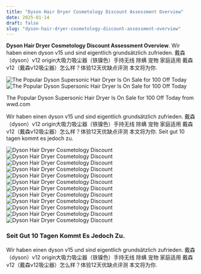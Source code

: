 ```yaml
---
title: "Dyson Hair Dryer Cosmetology Discount Assessment Overview"
date: 2025-01-14
draft: false
slug: "dyson-hair-dryer-cosmetology-discount-assessment-overview" 
---
```


**Dyson Hair Dryer Cosmetology Discount Assessment Overview**. Wir haben einen dyson v15 und sind eigentlich grundsätzlich zufrieden. 戴森（dyson）v12 origin大吸力吸尘器（铁镍色）手持无线 除螨 宠物 家庭适用 戴森v12（戴森v12吸尘器）怎么样？体验12天优缺点评测 本文将为你.

![The Popular Dyson Supersonic Hair Dryer Is On Sale for 100 Off Today](https://wwd.com/wp-content/uploads/2023/06/Dyson-Supersonic-Hair-Dryer-Sale-1.png?w=911)![The Popular Dyson Supersonic Hair Dryer Is On Sale for 100 Off Today](https://wwd.com/wp-content/uploads/2023/06/Dyson-Supersonic-Hair-Dryer-Sale-1.png?w=911)

The Popular Dyson Supersonic Hair Dryer Is On Sale for 100 Off Today from wwd.com

Wir haben einen dyson v15 und sind eigentlich grundsätzlich zufrieden. 戴森（dyson）v12 origin大吸力吸尘器（铁镍色）手持无线 除螨 宠物 家庭适用 戴森v12（戴森v12吸尘器）怎么样？体验12天优缺点评测 本文将为你. Seit gut 10 tagen kommt es jedoch zu.

![Dyson Hair Dryer Cosmetology Discount ](https://dyson-h.assetsadobe2.com/is/image/content/dam/dyson/leap-petite-global/products/personal-care/605b/dynamic-media/605B_Sitecore_In_The_Box_Hero_ROW2.jpg?$responsive$&cropPathE=desktop&fit=stretch,1&wid=1920 " Dyson Supersonic™ Hair Dryer For Stylists Dyson Australia")![Dyson Hair Dryer Cosmetology Discount ](https://wwd.com/wp-content/uploads/2023/08/Dyson-Supersonic-Hair-Dryer.png " Dyson Just Launched a Supersonic Flyaway Smoother Attachment")![Dyson Hair Dryer Cosmetology Discount ](https://i.pinimg.com/736x/40/8d/ef/408defc3220686ae2a01255dae16b379.jpg " Dyson Supersonic Hair Dryer Purple Big Discounts")![Dyson Hair Dryer Cosmetology Discount ](https://organicbeautylover.com/wp-content/uploads/2022/09/3F0B1050-5136-4A14-B799-476BA7A5527A-scaled.jpeg " Dyson Supersonic Hair Dryer Review Yay or Nay? Organic Beauty Lover")![Dyson Hair Dryer Cosmetology Discount ](https://dailysale.com/cdn/shop/products/dyson-supersonic-hair-dryer-beauty-personal-care-ironfuschia-dailysale-407739.jpg?v=1591035121&width=937 " Discount Beauty Products & Personal Care Goods DailySale")![Dyson Hair Dryer Cosmetology Discount ](https://www.irishbeauty.ie/files/web/Dyson-supersonic-r-10149.jpg " Dyson reveal next generation professional hair dryer")![Dyson Hair Dryer Cosmetology Discount ](http://dailysale.com.au/wp-content/uploads/2024/10/51AKd2dBE4L._AC_SL1200_.jpg " Dyson Supersonic™ Hair Dryer Amazon Discount Offer Deals, coupons")![Dyson Hair Dryer Cosmetology Discount ](https://media.karousell.com/media/photos/products/2022/10/11/dyson_supersonic_hair_dryer_1665507502_2266d098_progressive.jpg " Dyson Supersonic Hair Dryer, Beauty & Personal Care, Hair on Carousell")![Dyson Hair Dryer Cosmetology Discount ](https://media.karousell.com/media/photos/products/2024/9/15/dyson_hair_dryer_1726380391_8c991cfe_progressive.jpg " Dyson hair dryer, Beauty & Personal Care, Hair on Carousell")![Dyson Hair Dryer Cosmetology Discount ](https://www.gannett-cdn.com/presto/2020/02/12/USAT/94b13850-a3b1-4616-9e8b-2289540b6ec8-Dyson.jpg?crop=3945,2220,x16,y0&width=3200&height=1680&fit=bounds " Dyson sale Get a crazy discount on the Dyson Supersonic blow dryer and")![Dyson Hair Dryer Cosmetology Discount ](https://wwd.com/wp-content/uploads/2023/06/Dyson-Supersonic-Hair-Dryer-Sale-1.png?w=911 " The Popular Dyson Supersonic Hair Dryer Is On Sale for 100 Off Today")![Dyson Hair Dryer Cosmetology Discount ](https://img.gigadigital.vn/image/1671068755735-may-say-toc-dyson-supersonic™-hair-dryer-hd08-iron-fuchsia-1.jpg " image")

### Seit Gut 10 Tagen Kommt Es Jedoch Zu.

Wir haben einen dyson v15 und sind eigentlich grundsätzlich zufrieden. 戴森（dyson）v12 origin大吸力吸尘器（铁镍色）手持无线 除螨 宠物 家庭适用 戴森v12（戴森v12吸尘器）怎么样？体验12天优缺点评测 本文将为你.